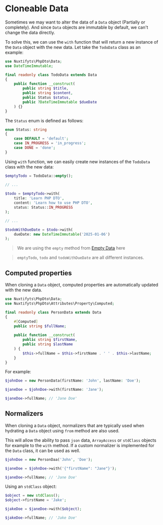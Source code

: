 Cloneable Data
= 

Sometimes we may want to alter the data of a `Data` object (Partially or completely).
And since `Data` objects are immutable by default, we can't change the data directly.

To solve this, we can use the `with` function that will return a new instance of the `Data` object with the new data.
Let take the `TodoData` class as an example:

```php
use Nuxtifyts\PhpDto\Data;
use DateTimeImmutable;

final readonly class TodoData extends Data
{
    public function __construct(
        public string $title,
        public string $content,
        public Status $status,
        public ?DateTimeImmutable $dueDate
    ) {}
}
```

The `Status` enum is defined as follows:

```php
enum Status: string
{
    case DEFAULT = 'default';
    case IN_PROGRESS = 'in_progress';
    case DONE = 'done';
}
```

Using `with` function, we can easily create new instances of the `TodoData` class with the new data:

```php
$emptyTodo = TodoData::empty();

// ...
 
$todo = $emptyTodo->with(
    title: 'Learn PHP DTO',
    content: 'Learn how to use PHP DTO',
    status: Status::IN_PROGRESS
);

// ...

$todoWithDueDate = $todo->with(
    dueDate: new DateTimeImmutable('2025-01-06')
);
```

> We are using the `empty` method 
> from [Empty Data](https://github.com/nuxtifyts/php-dto/blob/main/docs/EmptyData.md)
> here

> `emptyTodo`, `todo` and `todoWithDueDate` are all different instances.

Computed properties
-

When cloning a `Data` object, computed properties are automatically updated with the new data.

```php
use Nuxtifyts\PhpDto\Data;
use Nuxtifyts\PhpDto\Attributes\Property\Computed;

final readonly class PersonData extends Data
{
    #[Computed]
    public string $fullName;
    
    public function __construct(
        public string $firstName,
        public string $lastName
    ) {
        $this->fullName = $this->firstName . ' ' . $this->lastName;
    }
}
```

For example: 

```php
$johnDoe = new PersonData(firstName: 'John', lastName: 'Doe');

$janeDoe = $johnDoe->with(firstName: 'Jane');

$janeDoe->fullName; // 'Jane Doe'
```

Normalizers
-

When cloning a `Data` object, normalizers that are typically used when hydrating a `Data` object
using `from` method are also used.

This will allow the ability to pass `json` data, `ArrayAccess` or `stdClass` objects for example to the `with` method.
If a custom normalizer is implemented for the `Data` class, it can be used as well.

```php
$johnDoe = new PersonDaa('John', 'Doe');

$janeDoe = $johnDoe->with('{"firstName": "Jane"}');

$janeDoe->fullName; // 'Jane Doe'
```

Using an `stdClass` object:

```php
$object = new stdClass();
$object->firstName = 'Jake';

$jakeDoe = $janeDoe->with($object);

$jakeDoe->fullName; // 'Jake Doe'
```
